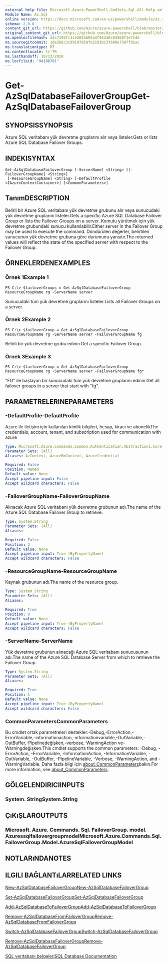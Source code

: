 ```yaml
---
external help file: Microsoft.Azure.PowerShell.Cmdlets.Sql.dll-Help.xml
Module Name: Az.Sql
online version: https://docs.microsoft.com/en-us/powershell/module/az.sql/get-azsqldatabasefailovergroup
schema: 2.0.0
content_git_url: https://github.com/Azure/azure-powershell/blob/master/src/Sql/Sql/help/Get-AzSqlDatabaseFailoverGroup.md
original_content_git_url: https://github.com/Azure/azure-powershell/blob/master/src/Sql/Sql/help/Get-AzSqlDatabaseFailoverGroup.md
ms.openlocfilehash: a2c7192fc1ce2055b05a4f943a0c04560f1e714e
ms.sourcegitcommit: 1de2b6c3c99197958fa2101bc37680e7507f91ac
ms.translationtype: MT
ms.contentlocale: tr-TR
ms.lasthandoff: 10/13/2020
ms.locfileid: "94108701"
---
```

# <span data-ttu-id="db9c2-101">Get-AzSqlDatabaseFailoverGroup</span><span class="sxs-lookup"><span data-stu-id="db9c2-101">Get-AzSqlDatabaseFailoverGroup</span></span>

## <span data-ttu-id="db9c2-102">SYNOPSIS</span><span class="sxs-lookup"><span data-stu-id="db9c2-102">SYNOPSIS</span></span>
<span data-ttu-id="db9c2-103">Azure SQL veritabanı yük devretme gruplarını alır veya listeler.</span><span class="sxs-lookup"><span data-stu-id="db9c2-103">Gets or lists Azure SQL Database Failover Groups.</span></span>

## <span data-ttu-id="db9c2-104">INDEKI</span><span class="sxs-lookup"><span data-stu-id="db9c2-104">SYNTAX</span></span>

```
Get-AzSqlDatabaseFailoverGroup [-ServerName] <String> [[-FailoverGroupName] <String>]
 [-ResourceGroupName] <String> [-DefaultProfile <IAzureContextContainer>] [<CommonParameters>]
```

## <span data-ttu-id="db9c2-105">Tanım</span><span class="sxs-lookup"><span data-stu-id="db9c2-105">DESCRIPTION</span></span>
<span data-ttu-id="db9c2-106">Belirli bir Azure SQL veritabanı yük devretme grubunu alır veya sunucudaki yük devretme gruplarını listeler.</span><span class="sxs-lookup"><span data-stu-id="db9c2-106">Gets a specific Azure SQL Database Failover Group or lists the Failover Groups on a server.</span></span>
<span data-ttu-id="db9c2-107">Komutu yürütmek için yük devretme grubundaki sunucu kullanılabilir.</span><span class="sxs-lookup"><span data-stu-id="db9c2-107">Either server in the Failover Group may be used to execute the command.</span></span> <span data-ttu-id="db9c2-108">Döndürülen değerler, belirtilen sunucunun yük devretme grubuna göre durumunu yansıtır.</span><span class="sxs-lookup"><span data-stu-id="db9c2-108">The returned values will reflect the state of the specified server with respect to the Failover Group.</span></span>

## <span data-ttu-id="db9c2-109">ÖRNEKLERDEN</span><span class="sxs-lookup"><span data-stu-id="db9c2-109">EXAMPLES</span></span>

### <span data-ttu-id="db9c2-110">Örnek 1</span><span class="sxs-lookup"><span data-stu-id="db9c2-110">Example 1</span></span>
```
PS C:\> $failoverGroups = Get-AzSqlDatabaseFailoverGroup -ResourceGroupName rg -ServerName server
```

<span data-ttu-id="db9c2-111">Sunucudaki tüm yük devretme gruplarını listeler.</span><span class="sxs-lookup"><span data-stu-id="db9c2-111">Lists all Failover Groups on a server.</span></span>

### <span data-ttu-id="db9c2-112">Örnek 2</span><span class="sxs-lookup"><span data-stu-id="db9c2-112">Example 2</span></span>
```
PS C:\> $failoverGroup = Get-AzSqlDatabaseFailoverGroup -ResourceGroupName rg -ServerName server -FailoverGroupName fg
```

<span data-ttu-id="db9c2-113">Belirli bir yük devretme grubu edinin.</span><span class="sxs-lookup"><span data-stu-id="db9c2-113">Get a specific Failover Group.</span></span>

### <span data-ttu-id="db9c2-114">Örnek 3</span><span class="sxs-lookup"><span data-stu-id="db9c2-114">Example 3</span></span>
```
PS C:\> $failoverGroup = Get-AzSqlDatabaseFailoverGroup -ResourceGroupName rg -ServerName server -FailoverGroupName fg*
```

<span data-ttu-id="db9c2-115">"FG" ile başlayan bir sunucudaki tüm yük devretme gruplarını edinin.</span><span class="sxs-lookup"><span data-stu-id="db9c2-115">Get all failover groups in a server that start with "fg".</span></span>

## <span data-ttu-id="db9c2-116">PARAMETRELERINE</span><span class="sxs-lookup"><span data-stu-id="db9c2-116">PARAMETERS</span></span>

### <span data-ttu-id="db9c2-117">-DefaultProfile</span><span class="sxs-lookup"><span data-stu-id="db9c2-117">-DefaultProfile</span></span>
<span data-ttu-id="db9c2-118">Azure ile iletişim için kullanılan kimlik bilgileri, hesap, kiracı ve abonelik</span><span class="sxs-lookup"><span data-stu-id="db9c2-118">The credentials, account, tenant, and subscription used for communication with azure</span></span>

```yaml
Type: Microsoft.Azure.Commands.Common.Authentication.Abstractions.Core.IAzureContextContainer
Parameter Sets: (All)
Aliases: AzContext, AzureRmContext, AzureCredential

Required: False
Position: Named
Default value: None
Accept pipeline input: False
Accept wildcard characters: False
```

### <span data-ttu-id="db9c2-119">-FailoverGroupName</span><span class="sxs-lookup"><span data-stu-id="db9c2-119">-FailoverGroupName</span></span>
<span data-ttu-id="db9c2-120">Alınacak Azure SQL veritabanı yük devretme grubunun adı.</span><span class="sxs-lookup"><span data-stu-id="db9c2-120">The name of the Azure SQL Database Failover Group to retrieve.</span></span>

```yaml
Type: System.String
Parameter Sets: (All)
Aliases:

Required: False
Position: 2
Default value: None
Accept pipeline input: True (ByPropertyName)
Accept wildcard characters: False
```

### <span data-ttu-id="db9c2-121">-ResourceGroupName</span><span class="sxs-lookup"><span data-stu-id="db9c2-121">-ResourceGroupName</span></span>
<span data-ttu-id="db9c2-122">Kaynak grubunun adı.</span><span class="sxs-lookup"><span data-stu-id="db9c2-122">The name of the resource group.</span></span>

```yaml
Type: System.String
Parameter Sets: (All)
Aliases:

Required: True
Position: 0
Default value: None
Accept pipeline input: True (ByPropertyName)
Accept wildcard characters: False
```

### <span data-ttu-id="db9c2-123">-ServerName</span><span class="sxs-lookup"><span data-stu-id="db9c2-123">-ServerName</span></span>
<span data-ttu-id="db9c2-124">Yük devretme grubunun alınacağı Azure SQL veritabanı sunucusunun adı.</span><span class="sxs-lookup"><span data-stu-id="db9c2-124">The name of the Azure SQL Database Server from which to retrieve the Failover Group.</span></span>

```yaml
Type: System.String
Parameter Sets: (All)
Aliases:

Required: True
Position: 1
Default value: None
Accept pipeline input: True (ByPropertyName)
Accept wildcard characters: False
```

### <span data-ttu-id="db9c2-125">CommonParameters</span><span class="sxs-lookup"><span data-stu-id="db9c2-125">CommonParameters</span></span>
<span data-ttu-id="db9c2-126">Bu cmdlet ortak parametreleri destekler:-Debug,-ErrorAction,-ErrorVariable,-ınformationaction,-ınformationvariable,-OutVariable,-OutBuffer,-Pipelinedeğişken,-verbose,-WarningAction ve-Warningdeğişken.</span><span class="sxs-lookup"><span data-stu-id="db9c2-126">This cmdlet supports the common parameters: -Debug, -ErrorAction, -ErrorVariable, -InformationAction, -InformationVariable, -OutVariable, -OutBuffer, -PipelineVariable, -Verbose, -WarningAction, and -WarningVariable.</span></span> <span data-ttu-id="db9c2-127">Daha fazla bilgi için [about_CommonParameters](http://go.microsoft.com/fwlink/?LinkID=113216)bakın.</span><span class="sxs-lookup"><span data-stu-id="db9c2-127">For more information, see [about_CommonParameters](http://go.microsoft.com/fwlink/?LinkID=113216).</span></span>

## <span data-ttu-id="db9c2-128">GÖLGELENDIRICI</span><span class="sxs-lookup"><span data-stu-id="db9c2-128">INPUTS</span></span>

### <span data-ttu-id="db9c2-129">System. String</span><span class="sxs-lookup"><span data-stu-id="db9c2-129">System.String</span></span>

## <span data-ttu-id="db9c2-130">ÇıKıŞLAR</span><span class="sxs-lookup"><span data-stu-id="db9c2-130">OUTPUTS</span></span>

### <span data-ttu-id="db9c2-131">Microsoft. Azure. Commands. Sql. FailoverGroup. model. Azuressqlfailovergroupmodel</span><span class="sxs-lookup"><span data-stu-id="db9c2-131">Microsoft.Azure.Commands.Sql.FailoverGroup.Model.AzureSqlFailoverGroupModel</span></span>

## <span data-ttu-id="db9c2-132">NOTLARıNDA</span><span class="sxs-lookup"><span data-stu-id="db9c2-132">NOTES</span></span>

## <span data-ttu-id="db9c2-133">ILGILI BAĞLANTıLAR</span><span class="sxs-lookup"><span data-stu-id="db9c2-133">RELATED LINKS</span></span>

[<span data-ttu-id="db9c2-134">New-AzSqlDatabaseFailoverGroup</span><span class="sxs-lookup"><span data-stu-id="db9c2-134">New-AzSqlDatabaseFailoverGroup</span></span>](./New-AzSqlDatabaseFailoverGroup.md)

[<span data-ttu-id="db9c2-135">Set-AzSqlDatabaseFailoverGroup</span><span class="sxs-lookup"><span data-stu-id="db9c2-135">Set-AzSqlDatabaseFailoverGroup</span></span>](./Set-AzSqlDatabaseFailoverGroup.md)

[<span data-ttu-id="db9c2-136">Add-AzSqlDatabaseToFailoverGroup</span><span class="sxs-lookup"><span data-stu-id="db9c2-136">Add-AzSqlDatabaseToFailoverGroup</span></span>](./Add-AzSqlDatabaseToFailoverGroup.md)

[<span data-ttu-id="db9c2-137">Remove-AzSqlDatabaseFromFailoverGroup</span><span class="sxs-lookup"><span data-stu-id="db9c2-137">Remove-AzSqlDatabaseFromFailoverGroup</span></span>](./Remove-AzSqlDatabaseFromFailoverGroup.md)

[<span data-ttu-id="db9c2-138">Switch-AzSqlDatabaseFailoverGroup</span><span class="sxs-lookup"><span data-stu-id="db9c2-138">Switch-AzSqlDatabaseFailoverGroup</span></span>](./Switch-AzSqlDatabaseFailoverGroup.md)

[<span data-ttu-id="db9c2-139">Remove-AzSqlDatabaseFailoverGroup</span><span class="sxs-lookup"><span data-stu-id="db9c2-139">Remove-AzSqlDatabaseFailoverGroup</span></span>](./Remove-AzSqlDatabaseFailoverGroup.md)

[<span data-ttu-id="db9c2-140">SQL veritabanı belgeleri</span><span class="sxs-lookup"><span data-stu-id="db9c2-140">SQL Database Documentation</span></span>](https://docs.microsoft.com/azure/sql-database/)
